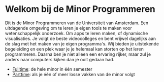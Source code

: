# Welkom bij de Minor Programmeren

Dit is de Minor Programmeren van de Universiteit van Amsterdam. Een uitdagende omgeving om te leren je eigen tools te maken voor wetenschappelijk onderzoek. Om apps te leren maken, of dynamische visualisaties. Je volgt de beste videocolleges en bent vrijwel dagelijks aan de slag met het maken van je eigen programma's. Wij bieden je uitstekende begeleiding en een plek waar je je helemaal kan storten op het leren programmeren. Daarna ben je niet alleen een ervaring rijker, maar zul je anders naar computers kijken dan je ooit gedaan had.

- [Fulltime](/fulltime): de hele minor in &eacute;&eacute;n semester
- [Parttime](/parttime): als je &eacute;&eacute;n of meer losse vakken van de minor volgt
